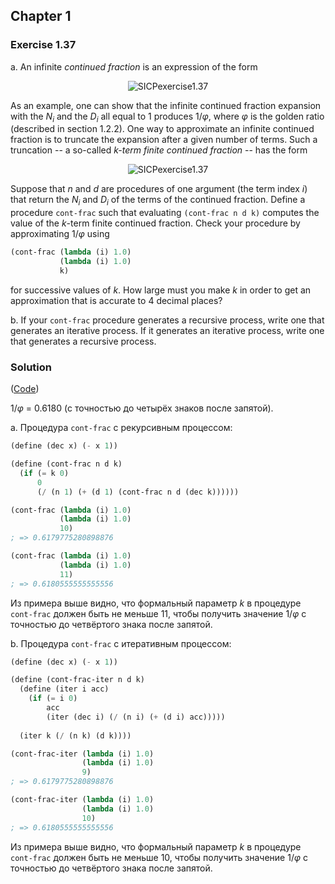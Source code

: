 ## Chapter 1

### Exercise 1.37

a. An infinite _continued fraction_ is an expression of the form

<p align="center">
  <img src="https://i.ibb.co/8XqXJyd/SICPexercise1-37-1.png" alt="SICPexercise1.37" title="SICPexercise1.37">
</p>

As an example, one can show that the infinite continued fraction expansion with the _N<sub>i</sub>_ and the _D<sub>i</sub>_ all equal to 1 produces 1/_φ_, where _φ_ is the golden ratio (described in section 1.2.2). One way to approximate an infinite continued fraction is to truncate the expansion after a given number of terms. Such a truncation -- a so-called _k-term finite continued fraction_ -- has the form

<p align="center">
  <img src="https://i.ibb.co/RYQhsRB/SICPexercise1-37-2.png" alt="SICPexercise1.37" title="SICPexercise1.37">
</p>

Suppose that _n_ and _d_ are procedures of one argument (the term index _i_) that return the _N<sub>i</sub>_ and _D<sub>i</sub>_ of the terms of the continued fraction. Define a procedure `cont-frac` such that evaluating `(cont-frac n d k)` computes the value of the _k_-term finite continued fraction. Check your procedure by approximating 1/_φ_ using

```scheme
(cont-frac (lambda (i) 1.0)
           (lambda (i) 1.0)
           k)
```

for successive values of _k_. How large must you make _k_ in order to get an approximation that is accurate to 4 decimal places?

b. If your `cont-frac` procedure generates a recursive process, write one that generates an iterative process. If it generates an iterative process, write one that generates a recursive process.

### Solution

([Code](../../src/Chapter%201/Exercise%201.37.scm))

1/_φ_ = 0.6180 (с точностью до четырёх знаков после запятой).

a. Процедура `cont-frac` с рекурсивным процессом:

```scheme
(define (dec x) (- x 1))

(define (cont-frac n d k)
  (if (= k 0)
      0
      (/ (n 1) (+ (d 1) (cont-frac n d (dec k))))))

(cont-frac (lambda (i) 1.0)
           (lambda (i) 1.0)
           10)
; => 0.6179775280898876

(cont-frac (lambda (i) 1.0)
           (lambda (i) 1.0)
           11)
; => 0.6180555555555556
```

Из примера выше видно, что формальный параметр _k_ в процедуре `cont-frac` должен быть не меньше 11, чтобы получить значение 1/_φ_ с точностью до четвёртого знака после запятой.

b. Процедура `cont-frac` с итеративным процессом:

```scheme
(define (dec x) (- x 1))

(define (cont-frac-iter n d k)
  (define (iter i acc)
    (if (= i 0)
        acc
        (iter (dec i) (/ (n i) (+ (d i) acc)))))
  
  (iter k (/ (n k) (d k))))

(cont-frac-iter (lambda (i) 1.0)
                (lambda (i) 1.0)
                9)
; => 0.6179775280898876

(cont-frac-iter (lambda (i) 1.0)
                (lambda (i) 1.0)
                10)
; => 0.6180555555555556
```

Из примера выше видно, что формальный параметр _k_ в процедуре `cont-frac` должен быть не меньше 10, чтобы получить значение 1/_φ_ с точностью до четвёртого знака после запятой.

